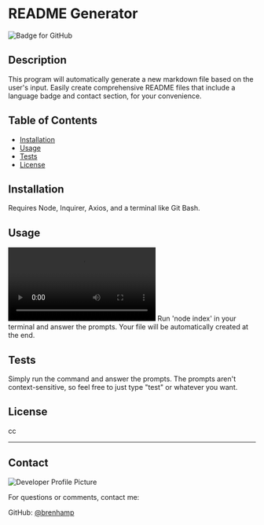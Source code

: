 # README Generator
  ![Badge for GitHub](https://img.shields.io/github/languages/top/brenhamp/readme-generator?style=flat&logo=appveyor) 


  ## Description


  This program will automatically generate a new markdown file based on the user's input. Easily create comprehensive README files that include a language badge and contact section, for your convenience.
  ## Table of Contents
  * [Installation](#installation)
  * [Usage](#usage)
  * [Tests](#tests)
  * [License](#license)
  
  ## Installation
  
  Requires Node, Inquirer, Axios, and a terminal like Git Bash. 
  
  ## Usage
  ![Example video](./assets/video/example-video.mp4)
  Run 'node index' in your terminal and answer the prompts. Your file will be automatically created at the end.
  
  ## Tests
  
  Simply run the command and answer the prompts. The prompts aren't context-sensitive, so feel free to just type "test" or whatever you want.
  
  ## License
  
  cc
  
  ---
  
  ## Contact
  
  ![Developer Profile Picture](https://avatars.githubusercontent.com/u/90241529?v=4) 
  
  For questions or comments, contact me:
 
  GitHub: [@brenhamp](https://api.github.com/users/brenhamp)
  